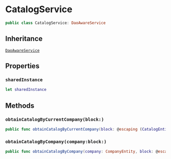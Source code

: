 # CatalogService

``` swift
public class CatalogService: DaoAwareService
```

## Inheritance

[`DaoAwareService`](/DaoAwareService)

## Properties

### `sharedInstance`

``` swift
let sharedInstance
```

## Methods

### `obtainCatalogByCurrentCompany(block:)`

``` swift
public func obtainCatalogByCurrentCompany(block: @escaping (CatalogEntity?, Error?) -> Void)
```

### `obtainCatalogByCompany(company:block:)`

``` swift
public func obtainCatalogByCompany(company: CompanyEntity, block: @escaping (CatalogEntity?, Error?) -> Void)
```
